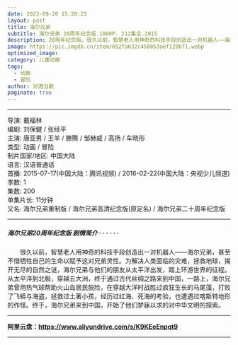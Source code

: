 ```yaml
---
date: 2023-09-20 15:20:23
layout: post
title: 海尔兄弟
subtitle: 海尔兄弟 20周年纪念版.1080P. 212集全.2015
description: 20周年纪念版。很久以前，智慧老人用神奇的科技手段创造出一对机器人——海尔兄弟，甚至不惜牺牲自己的生命以赋予这对兄弟灵性。为解决人类面临的灾难，拯救地球，揭开无尽的自然之谜，海尔兄弟与他们的朋友从太平洋出发，踏上环游世界的征程...
image: https://pic.imgdb.cn/item/652fa632c458853aef120b71.webp
optimized_image: 
category: 儿童动画
tags:
  - 动画
  - 冒险
author: 对酒当歌
paginate: true
---
```


---

导演: 戴福林  
编剧: 刘保健 / 张经平  
主演: 唐亚男 / 王羊 / 滕腾 / 邹赫威 / 高扬 / 车晓彤  
类型: 动画 / 冒险  
制片国家/地区: 中国大陆  
语言: 汉语普通话  
首播: 2015-07-17(中国大陆：腾讯视频) / 2016-02-22(中国大陆：央视少儿频道)  
季数: 1  
集数: 200  
单集片长: 11分钟  
又名: 海尔兄弟重制版 / 海尔兄弟高清纪念版(原定名) / 海尔兄弟二十周年纪念版  

---

##### 海尔兄弟20周年纪念版 剧情简介 · · · · · ·

　　很久以前，智慧老人用神奇的科技手段创造出一对机器人——海尔兄弟，甚至不惜牺牲自己的生命以赋予这对兄弟灵性。为解决人类面临的灾难，拯救地球，揭开无尽的自然之谜，海尔兄弟与他们的朋友从太平洋出发，踏上环游世界的征程。从太平洋到北极，穿越五大洲，终于通过古代丝绸之路来到中国，一路上，海尔兄弟曾用热气球帮助火山岛居民脱险，在穿越大洋时战胜过疯狂生长的马尾藻，打败了飞蟒与海盗，拯救过土著小孩，经历过红海、死海的考验，也遭遇过喀斯特地形的作怪。终于，海尔兄弟来到中国，开始了他们梦寐以求的对中华文明的探索。

---

**阿里云盘：<https://www.aliyundrive.com/s/K9KEeEnpqt9>**

---
